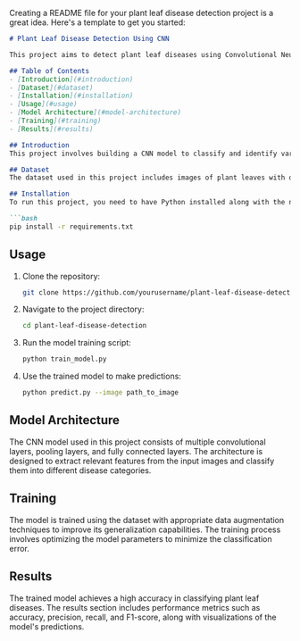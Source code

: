 Creating a README file for your plant leaf disease detection project is a great idea. Here's a template to get you started:

```markdown
# Plant Leaf Disease Detection Using CNN

This project aims to detect plant leaf diseases using Convolutional Neural Networks (CNNs) in Python.

## Table of Contents
- [Introduction](#introduction)
- [Dataset](#dataset)
- [Installation](#installation)
- [Usage](#usage)
- [Model Architecture](#model-architecture)
- [Training](#training)
- [Results](#results)

## Introduction
This project involves building a CNN model to classify and identify various diseases in plant leaves. The model helps in early detection and treatment of plant diseases, thereby improving crop yield and quality.

## Dataset
The dataset used in this project includes images of plant leaves with different diseases. The dataset is divided into training, validation, and test sets.

## Installation
To run this project, you need to have Python installed along with the necessary libraries. You can install the required libraries using the following command:

```bash
pip install -r requirements.txt
```

## Usage
1. Clone the repository:
    ```bash
    git clone https://github.com/yourusername/plant-leaf-disease-detection.git
    ```
2. Navigate to the project directory:
    ```bash
    cd plant-leaf-disease-detection
    ```
3. Run the model training script:
    ```bash
    python train_model.py
    ```
4. Use the trained model to make predictions:
    ```bash
    python predict.py --image path_to_image
    ```

## Model Architecture
The CNN model used in this project consists of multiple convolutional layers, pooling layers, and fully connected layers. The architecture is designed to extract relevant features from the input images and classify them into different disease categories.

## Training
The model is trained using the dataset with appropriate data augmentation techniques to improve its generalization capabilities. The training process involves optimizing the model parameters to minimize the classification error.

## Results
The trained model achieves a high accuracy in classifying plant leaf diseases. The results section includes performance metrics such as accuracy, precision, recall, and F1-score, along with visualizations of the model's predictions.

